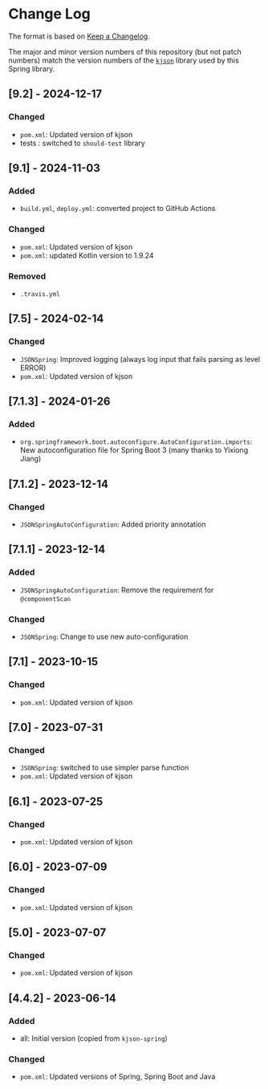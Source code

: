 # Change Log

The format is based on [Keep a Changelog](http://keepachangelog.com/).

The major and minor version numbers of this repository (but not patch numbers) match the version numbers of the
[`kjson`](https://github.com/pwall567/kjson) library used by this Spring library.

## [9.2] - 2024-12-17
### Changed
- `pom.xml`: Updated version of kjson
- tests : switched to `should-test` library

## [9.1] - 2024-11-03
### Added
- `build.yml`, `deploy.yml`: converted project to GitHub Actions
### Changed
- `pom.xml`: Updated version of kjson
- `pom.xml`: updated Kotlin version to 1.9.24
### Removed
- `.travis.yml`

## [7.5] - 2024-02-14
### Changed
- `JSONSpring`: Improved logging (always log input that fails parsing as level ERROR)
- `pom.xml`: Updated version of kjson

## [7.1.3] - 2024-01-26
### Added
- `org.springframework.boot.autoconfigure.AutoConfiguration.imports`: New autoconfiguration file for Spring Boot 3
  (many thanks to Yixiong Jiang)

## [7.1.2] - 2023-12-14
### Changed
- `JSONSpringAutoConfiguration`: Added priority annotation

## [7.1.1] - 2023-12-14
### Added
- `JSONSpringAutoConfiguration`: Remove the requirement for `@componentScan`
### Changed
- `JSONSpring`: Change to use new auto-configuration

## [7.1] - 2023-10-15
### Changed
- `pom.xml`: Updated version of kjson

## [7.0] - 2023-07-31
### Changed
- `JSONSpring`: switched to use simpler parse function
- `pom.xml`: Updated version of kjson

## [6.1] - 2023-07-25
### Changed
- `pom.xml`: Updated version of kjson

## [6.0] - 2023-07-09
### Changed
- `pom.xml`: Updated version of kjson

## [5.0] - 2023-07-07
### Changed
- `pom.xml`: Updated version of kjson

## [4.4.2] - 2023-06-14
### Added
- all: Initial version (copied from `kjson-spring`)
### Changed
- `pom.xml`: Updated versions of Spring, Spring Boot and Java
